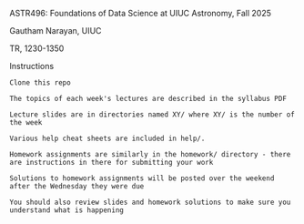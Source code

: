 ASTR496: Foundations of Data Science at UIUC Astronomy, Fall 2025

Gautham Narayan, UIUC

TR, 1230-1350

Instructions

    Clone this repo

    The topics of each week's lectures are described in the syllabus PDF

    Lecture slides are in directories named XY/ where XY/ is the number of the week
    
    Various help cheat sheets are included in help/.

    Homework assignments are similarly in the homework/ directory - there are instructions in there for submitting your work

    Solutions to homework assignments will be posted over the weekend after the Wednesday they were due

    You should also review slides and homework solutions to make sure you understand what is happening
